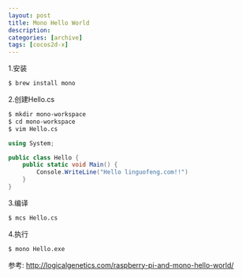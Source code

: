 ```yaml
---
layout: post
title: Mono Hello World
description:
categories: [archive]
tags: [cocos2d-x]
---
```


1.安装

```zsh
$ brew install mono
```

2.创建Hello.cs

```zsh
$ mkdir mono-workspace
$ cd mono-workspace
$ vim Hello.cs
```

```csharp
using System;

public class Hello {
    public static void Main() {
        Console.WriteLine("Hello linguofeng.com!!")
    }
}
```

3.编译

```zsh
$ mcs Hello.cs
```

4.执行

```zsh
$ mono Hello.exe
```

参考: http://logicalgenetics.com/raspberry-pi-and-mono-hello-world/
